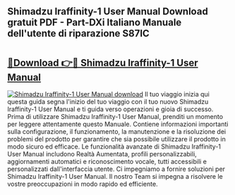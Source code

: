 ## Shimadzu Iraffinity-1 User Manual Download gratuit PDF - Part-DXi Italiano Manuale dell'utente di riparazione S87IC

# <h2><a href="http://df99luu.blite.top/?on=Shimadzu+Iraffinity-1+User+Manual">🔗Download 👉🔴 Shimadzu Iraffinity-1 User Manual</a></h2>

[![Shimadzu Iraffinity-1 User Manual download](https://i.imgur.com/lujVjoI.png)](http://df99luu.blite.top/?on=Shimadzu+Iraffinity-1+User+Manual)
Il tuo viaggio inizia qui questa guida segna l'inizio del tuo viaggio con il tuo nuovo Shimadzu Iraffinity-1 User Manual e ti guida verso operazioni e gioia di successo. Prima di utilizzare Shimadzu Iraffinity-1 User Manual, prenditi un momento per leggere attentamente questo Manuale. Contiene informazioni importanti sulla configurazione, il funzionamento, la manutenzione e la risoluzione dei problemi del prodotto per garantire che sia possibile utilizzare il prodotto in modo sicuro ed efficace. Le funzionalità avanzate di Shimadzu Iraffinity-1 User Manual includono Realtà Aumentata, profili personalizzabili, aggiornamenti automatici e riconoscimento vocale, tutti accessibili e personalizzati dall'interfaccia utente. Ci impegniamo a fornire soluzioni per Shimadzu Iraffinity-1 User Manual. Il nostro Team si impegna a risolvere le vostre preoccupazioni in modo rapido ed efficiente.

